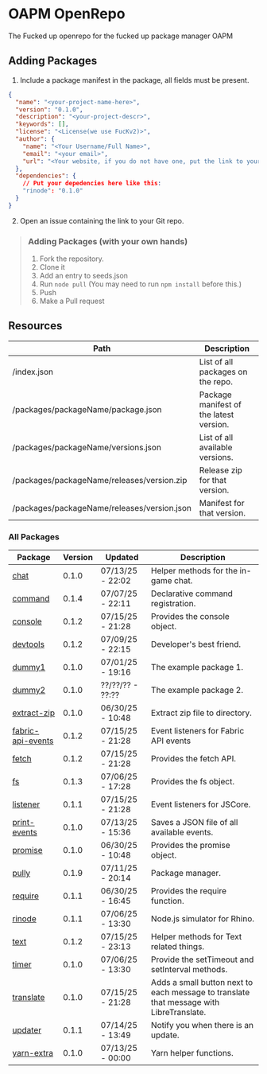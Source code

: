 # OAPM OpenRepo
The Fucked up openrepo for the fucked up package manager OAPM
## Adding Packages

1. Include a package manifest in the package, all fields must be present.
```json
{
  "name": "<your-project-name-here>",
  "version": "0.1.0",
  "description": "<your-project-descr>",
  "keywords": [],
  "license": "<License(we use FucKv2)>",
  "author": {
    "name": "<Your Username/Full Name>",
    "email": "<your email>",
    "url": "<Your website, if you do not have one, put the link to your github profile>"
  },
  "dependencies": {
    // Put your depedencies here like this:
    "rinode": "0.1.0"
  }
}
```
2. Open an issue containing the link to your Git repo.

> ### Adding Packages (with your own hands)
> 
> 1. Fork the repository.
> 2. Clone it
> 3. Add an entry to seeds.json
> 4. Run `node pull` (You may need to run `npm install` before this.)
> 5. Push
> 6. Make a Pull request

## Resources

|Path|Description|
|---|---|
|/index.json|List of all packages on the repo.|
|/packages/packageName/package.json|Package manifest of the latest version.|
|/packages/packageName/versions.json|List of all available versions.|
|/packages/packageName/releases/version.zip|Release zip for that version.|
|/packages/packageName/releases/version.json|Manifest for that version.|

### All Packages

<!--begin:packages-->
|Package|Version|Updated|Description|
|---|---|---|---|
|[chat](./packages/chat)|0.1.0|07/13/25 - 22:02|Helper methods for the in-game chat.|
|[command](./packages/command)|0.1.4|07/07/25 - 22:11|Declarative command registration.|
|[console](./packages/console)|0.1.2|07/15/25 - 21:28|Provides the console object.|
|[devtools](./packages/devtools)|0.1.2|07/09/25 - 22:15|Developer's best friend.|
|[dummy1](./packages/dummy1)|0.1.0|07/01/25 - 19:16|The example package 1.|
|[dummy2](./packages/dummy2)|0.1.0|??/??/?? - ??:??|The example package 2.|
|[extract-zip](./packages/extract-zip)|0.1.0|06/30/25 - 10:48|Extract zip file to directory.|
|[fabric-api-events](./packages/fabric-api-events)|0.1.2|07/15/25 - 21:28|Event listeners for Fabric API events|
|[fetch](./packages/fetch)|0.1.2|07/15/25 - 21:28|Provides the fetch API.|
|[fs](./packages/fs)|0.1.3|07/06/25 - 17:28|Provides the fs object.|
|[listener](./packages/listener)|0.1.1|07/15/25 - 21:28|Event listeners for JSCore.|
|[print-events](./packages/print-events)|0.1.0|07/13/25 - 15:36|Saves a JSON file of all available events.|
|[promise](./packages/promise)|0.1.0|06/30/25 - 10:48|Provides the promise object.|
|[pully](./packages/pully)|0.1.9|07/11/25 - 20:14|Package manager.|
|[require](./packages/require)|0.1.1|06/30/25 - 16:45|Provides the require function.|
|[rinode](./packages/rinode)|0.1.1|07/06/25 - 13:30|Node.js simulator for Rhino.|
|[text](./packages/text)|0.1.2|07/15/25 - 23:13|Helper methods for Text related things.|
|[timer](./packages/timer)|0.1.0|07/06/25 - 13:30|Provide the setTimeout and setInterval methods.|
|[translate](./packages/translate)|0.1.0|07/15/25 - 21:28|Adds a small button next to each message to translate that message with LibreTranslate.|
|[updater](./packages/updater)|0.1.1|07/14/25 - 13:49|Notify you when there is an update.|
|[yarn-extra](./packages/yarn-extra)|0.1.0|07/13/25 - 00:00|Yarn helper functions.|
<!--end:packages-->
